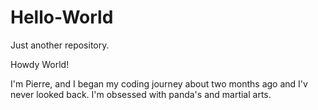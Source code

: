 # Hello-World
Just another repository.

Howdy World!

I'm Pierre, and I began my coding journey about two months ago and I'v never looked back. I'm obsessed with panda's and martial arts.

